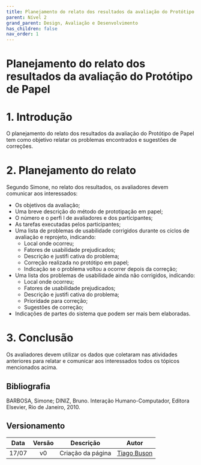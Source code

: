 ```yaml
---
title: Planejamento do relato dos resultados da avaliação do Protótipo de Papel
parent: Nível 2
grand_parent: Design, Avaliação e Desenvolvimento
has_children: false
nav_order: 1
---
```


# Planejamento do relato dos resultados da avaliação do Protótipo de Papel

# 1. Introdução

O planejamento do relato dos resultados da avaliação do Protótipo de Papel tem como objetivo relatar os problemas
encontrados e sugestões de correções.

# 2. Planejamento do relato

Segundo Simone, no relato dos resultados, os avaliadores devem comunicar aos interessados:
- Os objetivos da avaliação;
- Uma breve descrição do método de prototipação em papel;
- O número e o perfi l de avaliadores e dos participantes;
- As tarefas executadas pelos participantes;
- Uma lista de problemas de usabilidade corrigidos durante os ciclos de avaliação e reprojeto, indicando:
  - Local onde ocorreu;
  - Fatores de usabilidade prejudicados;
  - Descrição e justifi cativa do problema;
  - Correção realizada no protótipo em papel;
  - Indicação se o problema voltou a ocorrer depois da correção;
- Uma lista dos problemas de usabilidade ainda não corrigidos, indicando:
  - Local onde ocorreu;
  - Fatores de usabilidade prejudicados;
  - Descrição e justifi cativa do problema;
  - Prioridade para correção;
  - Sugestões de correção;
- Indicações de partes do sistema que podem ser mais bem elaboradas.

# 3. Conclusão
Os avaliadores devem utilizar os dados que coletaram nas atividades anteriores para relatar e comunicar aos interessados
todos os tópicos mencionados acima.

## Bibliografia

BARBOSA, Simone; DINIZ, Bruno. Interação Humano-Computador, Editora Elsevier, Rio de Janeiro, 2010.

## Versionamento

| Data  | Versão |     Descrição     |                    Autor                     |
|:-----:|:------:|:-----------------:|:--------------------------------------------:|
| 17/07 |   v0   | Criação da página | [Tiago Buson](https://github.com/TiagoBuson) |

